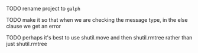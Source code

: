 
TODO rename project to `galph`

TODO make it so that when we are checking the message type, in the else clause we get an error

TODO perhaps it's best to use shutil.move and then shutil.rmtree rather than just shutil.rmtree
